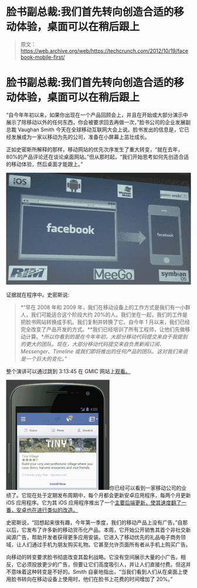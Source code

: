 # 脸书副总裁:我们首先转向创造合适的移动体验，桌面可以在稍后跟上

> 原文：<https://web.archive.org/web/https://techcrunch.com/2012/10/19/facebook-mobile-first/>

# 脸书副总裁:我们首先转向创造合适的移动体验，桌面可以在稍后跟上

“自今年年初以来，如果你出现在一个产品回顾会上，并且在开始或大部分演示中展示了除移动以外的任何东西，你会被要求回去再做一次，”脸书公司的企业发展副总裁 Vaughan Smith 今天在全球移动互联网大会上说。脸书发出的信息是，它已经发展成为一家以移动为先的公司，准备在小屏幕上茁壮成长。

正如史密斯所解释的那样，移动网站的优先次序发生了重大转变，“就在去年，80%的产品评论还在谈论桌面网站。”但从那时起，“我们开始思考如何先创造合适的移动体验，然后桌面才能跟上。”

![](img/13b8036eeb8d8ef299ce89793978a051.png "facebook-mobile-shift")

证据就在程序中。史密斯说:

> *“早在 2008 年和 2009 年，我们在移动设备上的工作方式是我们有一小群人，我们可能适合这个阶段大约 20%的人。我们坐在一起，我们的工作是把脸书网站转换成手机。我们复制并转换了它。自今年 1 月以来，我们已经完全改变了产品开发的方式。**我们已经培训了所有工程师，让他们先做移动计算。**所以你看到的是在今年年初，大部分移动代码提交来自于我提到的更大的团队。现在，大部分移动代码提交来自负责新闻订阅、Messenger、Timeline 或我们即将推出的任何产品的团队。这对我们来说是一个巨大的变化。”*

整个演讲可以通过跳到 3:13:45 在 GMIC 网站上[观看。](https://web.archive.org/web/20221209230932/http://www.gmic-sv.com/live/)

![](img/3a09abd11faa1fc5224de053965fcf6e.png "FB obile Install Android Ads")你已经可以看到一家移动公司的业绩了。它现在处于定期发布周期中，每个月都会更新安卓应用程序，每两个月更新 iOS 应用程序。它为其 iOS 应用程序推出了一个[主要后端更新，使其速度翻了一番，安卓也在进行类似的改造。](https://web.archive.org/web/20221209230932/https://beta.techcrunch.com/2012/08/23/facebook-for-ios-faster/)

史密斯说，“回想起来很有趣，今年第一季度，我们的移动产品上没有广告。”自那以后，它发布了许多新的移动货币化产品。本周，它开始公开销售其首个非社交新闻源广告，帮助开发者获得更多应用安装。它进入了移动优先的礼品电子商务领域，让人们通过手机为朋友购买礼物。它甚至允许页面所有者从手机上购买广告。

向移动的转变要求脸书彻底改变其盈利战略。它没有空间展示大量的小广告。相反，它必须投放更少的广告，但要让它们高度吸引人，并让人们直接付费。但这并不意味着这种转变是不好的。Smith 自豪地指出，“当我们看到人们从在桌面上使用脸书转向在移动设备上使用时，他们在脸书上花费的时间增加了 20%。”
